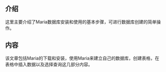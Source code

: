 ## 介绍
这里主要介绍了Maria数据库安装和使用的基本步骤，可进行数据库创建的简单操作。

## 内容
该文章包括Maria的下载和安装，使用Maria来建立自己的数据库，创建表格，在表格中插入数据以及选择查询这几部分内容。
